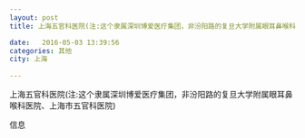 ```yaml
--- 
layout: post 
title: 上海五官科医院(注:这个隶属深圳博爱医疗集团，非汾阳路的复旦大学附属眼耳鼻喉科医院、上海市五官科医院)

date:   2016-05-03 13:39:56 
categories: 其他  
city: 上海
  
--- 
```

   
上海五官科医院(注:这个隶属深圳博爱医疗集团，非汾阳路的复旦大学附属眼耳鼻喉科医院、上海市五官科医院)

信息

